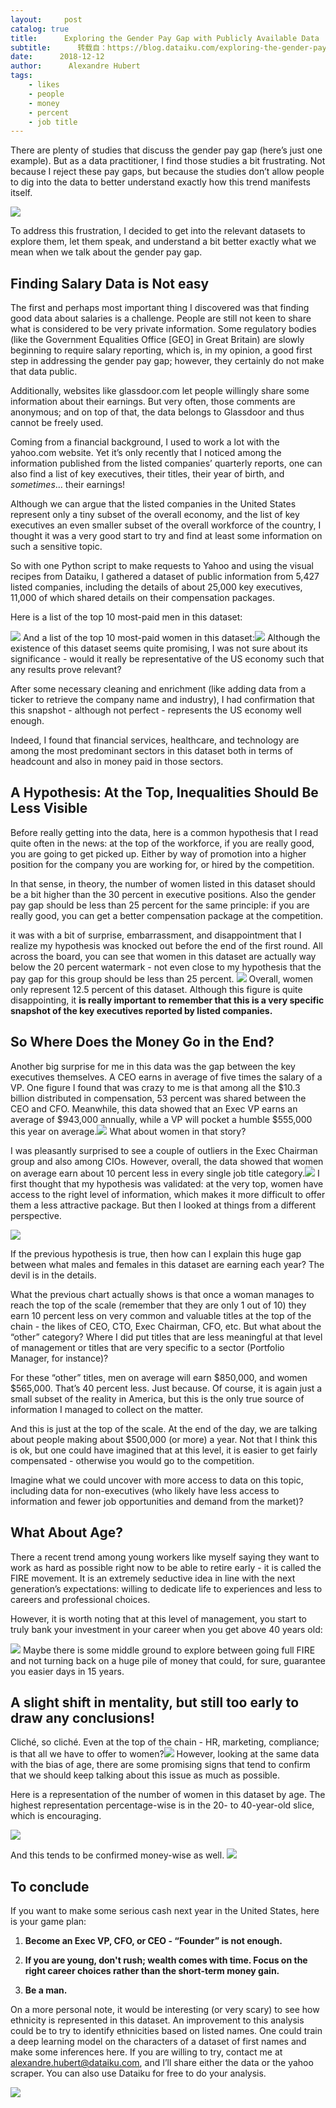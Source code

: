 ```yaml
---
layout:     post
catalog: true
title:      Exploring the Gender Pay Gap with Publicly Available Data
subtitle:      转载自：https://blog.dataiku.com/exploring-the-gender-pay-gap-with-publicly-available-data
date:      2018-12-12
author:      Alexandre Hubert
tags:
    - likes
    - people
    - money
    - percent
    - job title
---
```


There are plenty of studies that discuss the gender pay gap (here’s just one example). But as a data practitioner, I find those studies a bit frustrating. Not because I reject these pay gaps, but because the studies don’t allow people to dig into the data to better understand exactly how this trend manifests itself.

![](https://blog.dataiku.com/hs-fs/hubfs/salary.jpg?width=5000&name=salary.jpg)


To address this frustration, I decided to get into the relevant datasets to explore them, let them speak, and understand a bit better exactly what we mean when we talk about the gender pay gap.

## Finding Salary Data is Not easy

The first and perhaps most important thing I discovered was that finding good data about salaries is a challenge. People are still not keen to share what is considered to be very private information. Some regulatory bodies (like the Government Equalities Office [GEO] in Great Britain) are slowly beginning to require salary reporting, which is, in my opinion, a good first step in addressing the gender pay gap; however, they certainly do not make that data public.

Additionally, websites like glassdoor.com let people willingly share some information about their earnings. But very often, those comments are anonymous; and on top of that, the data belongs to Glassdoor and thus cannot be freely used.

Coming from a financial background, I used to work a lot with the yahoo.com website. Yet it’s only recently that I noticed among the information published from the listed companies’ quarterly reports, one can also find a list of key executives, their titles, their year of birth, and *sometimes*… their earnings!

Although we can argue that the listed companies in the United States represent only a tiny subset of the overall economy, and the list of key executives an even smaller subset of the overall workforce of the country, I thought it was a very good start to try and find at least some information on such a sensitive topic.

So with one Python script to make requests to Yahoo and using the visual recipes from Dataiku, I gathered a dataset of public information from 5,427 listed companies, including the details of about 25,000 key executives, 11,000 of which shared details on their compensation packages.

Here is a list of the top 10 most-paid men in this dataset:

![](https://blog.dataiku.com/hs-fs/hubfs/top-paid-men.png?width=1212&name=top-paid-men.png)
And a list of the top 10 most-paid women in this dataset:![](https://blog.dataiku.com/hs-fs/hubfs/top-paid-women.png?width=1208&name=top-paid-women.png)
Although the existence of this dataset seems quite promising, I was not sure about its significance - would it really be representative of the US economy such that any results prove relevant?

After some necessary cleaning and enrichment (like adding data from a ticker to retrieve the company name and industry), I had confirmation that this snapshot - although not perfect - represents the US economy well enough.

Indeed, I found that financial services, healthcare, and technology are among the most predominant sectors in this dataset both in terms of headcount and also in money paid in those sectors.

## A Hypothesis: At the Top, Inequalities Should Be Less Visible

Before really getting into the data, here is a common hypothesis that I read quite often in the news: at the top of the workforce, if you are really good, you are going to get picked up. Either by way of promotion into a higher position for the company you are working for, or hired by the competition.

In that sense, in theory, the number of women listed in this dataset should be a bit higher than the 30 percent in executive positions. Also the gender pay gap should be less than 25 percent for the same principle: if you are really good, you can get a better compensation package at the competition.

it was with a bit of surprise, embarrassment, and disappointment that I realize my hypothesis was knocked out before the end of the first round. All across the board, you can see that women in this dataset are actually way below the 20 percent watermark - not even close to my hypothesis that the pay gap for this group should be less than 25 percent. ![](https://blog.dataiku.com/hs-fs/hubfs/men-vs-women-by-sector.png?width=1302&name=men-vs-women-by-sector.png)
Overall, women only represent 12.5 percent of this dataset. Although this figure is quite disappointing, it **is really important to remember that this is a very specific snapshot of the key executives reported by listed companies.**

## So Where Does the Money Go in the End?

Another big surprise for me in this data was the gap between the key executives themselves. A CEO earns in average of five times the salary of a VP. One figure I found that was crazy to me is that among all the $10.3 billion distributed in compensation, 53 percent was shared between the CEO and CFO. Meanwhile, this data showed that an Exec VP earns an average of $943,000 annually, while a VP will pocket a humble $555,000 this year on average.![](https://blog.dataiku.com/hs-fs/hubfs/2-where-wealth-goes.png?width=1284&name=2-where-wealth-goes.png)
What about women in that story?

I was pleasantly surprised to see a couple of outliers in the Exec Chairman group and also among CIOs. However, overall, the data showed that women on average earn about 10 percent less in every single job title category.![](https://blog.dataiku.com/hs-fs/hubfs/women-earning-by-title.png?width=1308&name=women-earning-by-title.png)
I first thought that my hypothesis was validated: at the very top, women have access to the right level of information, which makes it more difficult to offer them a less attractive package. But then I looked at things from a different perspective.

![](https://blog.dataiku.com/hs-fs/hubfs/difference-in-earnings.png?width=600&name=difference-in-earnings.png)


If the previous hypothesis is true, then how can I explain this huge gap between what males and females in this dataset are earning each year? The devil is in the details.

What the previous chart actually shows is that once a woman manages to reach the top of the scale (remember that they are only 1 out of 10) they earn 10 percent less on very common and valuable titles at the top of the chain - the likes of CEO, CTO, Exec Chairman, CFO, etc. But what about the “other” category? Where I did put titles that are less meaningful at that level of management or titles that are very specific to a sector (Portfolio Manager, for instance)?

For these “other” titles, men on average will earn $850,000, and women $565,000. That’s 40 percent less. Just because. Of course, it is again just a small subset of the reality in America, but this is the only true source of information I managed to collect on the matter.

And this is just at the top of the scale. At the end of the day, we are talking about people making about $500,000 (or more) a year. Not that I think this is ok, but one could have imagined that at this level, it is easier to get fairly compensated - otherwise you would go to the competition.

Imagine what we could uncover with more access to data on this topic, including data for non-executives (who likely have less access to information and fewer job opportunities and demand from the market)?

## What About Age?

There a recent trend among young workers like myself saying they want to work as hard as possible right now to be able to retire early - it is called the FIRE movement. It is an extremely seductive idea in line with the next generation’s expectations: willing to dedicate life to experiences and less to careers and professional choices.

However, it is worth noting that at this level of management, you start to truly bank your investment in your career when you get above 40 years old:

![](https://blog.dataiku.com/hs-fs/hubfs/career-age.png?width=1310&name=career-age.png)
Maybe there is some middle ground to explore between going full FIRE and not turning back on a huge pile of money that could, for sure, guarantee you easier days in 15 years.

## A slight shift in mentality, but still too early to draw any conclusions!

Cliché, so cliché. Even at the top of the chain - HR, marketing, compliance; is that all we have to offer to women?![](https://blog.dataiku.com/hs-fs/hubfs/women-by-department.png?width=1266&name=women-by-department.png)
However, looking at the same data with the bias of age, there are some promising signs that tend to confirm that we should keep talking about this issue as much as possible.

Here is a representation of the number of women in this dataset by age. The highest representation percentage-wise is in the 20- to 40-year-old slice, which is encouraging.

![](https://blog.dataiku.com/hs-fs/hubfs/women-dataset-by-age.png?width=554&name=women-dataset-by-age.png)


And this tends to be confirmed money-wise as well.
![](https://blog.dataiku.com/hs-fs/hubfs/women-pay-by-age.png?width=600&name=women-pay-by-age.png)


## To conclude

If you want to make some serious cash next year in the United States, here is your game plan:

1. **Become an Exec VP, CFO, or CEO - “Founder” is not enough.**

1. **If you are young, don't rush; wealth comes with time. Focus on the right career choices rather than the short-term money gain.**

1. **Be a man.**


On a more personal note, it would be interesting (or very scary) to see how ethnicity is represented in this dataset. An improvement to this analysis could be to try to identify ethnicities based on listed names. One could train a deep learning model on the characters of a dataset of first names and make some inferences here. If you are willing to try, contact me at alexandre.hubert@dataiku.com, and I’ll share either the data or the yahoo scraper. You can also use Dataiku for free to do your analysis.

![](https://blog.dataiku.com/hs/cta/cta/default/2123903/92560ea4-7bc1-4d32-9d84-0d9091eba504.png)

